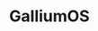 ---
logohandle: galliumos
sort: galliumos
title: GalliumOS
twitter: https://x.com/GalliumOS
website: https://galliumos.org/
---